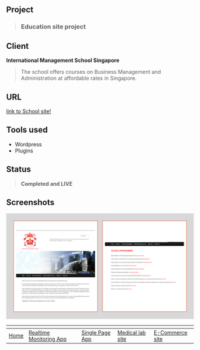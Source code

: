 ## Project
> ### Education site project

## Client
**International Management School Singapore**

> The school offers courses on Business Management and Administration at affordable rates in Singapore.

## URL
[link to School site!](http://www.ims.edu.sg/)

## Tools used
* Wordpress
* Plugins 

## Status
> **Completed and LIVE**

## Screenshots
![](images/ims1.png)


[]()  | []() | []() | []() | []()
------|------| -----|------|----- 
[Home](https://ajaymy.github.io/freelance-projects/) | [Realtime Monitoring App](realtime) | [Single Page App](singlepage) | [Medical lab site](lab) | [E-Commerce site](ecommerce)
